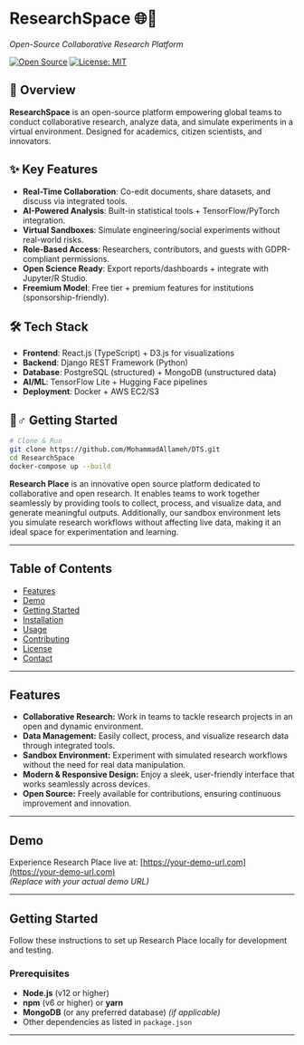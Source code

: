 # ResearchSpace 🌐🔬

_Open-Source Collaborative Research Platform_

[![Open Source](https://badgen.net/badge/Open%20Source/Yes/green)](https://github.com/yourusername/ResearchSpace)
[![License: MIT](https://badgen.net/badge/License/MIT/blue)](LICENSE)

## 🚀 Overview

**ResearchSpace** is an open-source platform empowering global teams to conduct collaborative research, analyze data, and simulate experiments in a virtual environment. Designed for academics, citizen scientists, and innovators.

## ✨ Key Features

- **Real-Time Collaboration**: Co-edit documents, share datasets, and discuss via integrated tools.
- **AI-Powered Analysis**: Built-in statistical tools + TensorFlow/PyTorch integration.
- **Virtual Sandboxes**: Simulate engineering/social experiments without real-world risks.
- **Role-Based Access**: Researchers, contributors, and guests with GDPR-compliant permissions.
- **Open Science Ready**: Export reports/dashboards + integrate with Jupyter/R Studio.
- **Freemium Model**: Free tier + premium features for institutions (sponsorship-friendly).

## 🛠️ Tech Stack

- **Frontend**: React.js (TypeScript) + D3.js for visualizations
- **Backend**: Django REST Framework (Python)
- **Database**: PostgreSQL (structured) + MongoDB (unstructured data)
- **AI/ML**: TensorFlow Lite + Hugging Face pipelines
- **Deployment**: Docker + AWS EC2/S3

## 🚴♂️ Getting Started

```bash
# Clone & Run
git clone https://github.com/MohammadAllameh/DTS.git
cd ResearchSpace
docker-compose up --build
```

**Research Place** is an innovative open source platform dedicated to collaborative and open research. It enables teams to work together seamlessly by providing tools to collect, process, and visualize data, and generate meaningful outputs. Additionally, our sandbox environment lets you simulate research workflows without affecting live data, making it an ideal space for experimentation and learning.

---

## Table of Contents

- [Features](#features)
- [Demo](#demo)
- [Getting Started](#getting-started)
- [Installation](#installation)
- [Usage](#usage)
- [Contributing](#contributing)
- [License](#license)
- [Contact](#contact)

---

## Features

- **Collaborative Research:** Work in teams to tackle research projects in an open and dynamic environment.
- **Data Management:** Easily collect, process, and visualize research data through integrated tools.
- **Sandbox Environment:** Experiment with simulated research workflows without the need for real data manipulation.
- **Modern & Responsive Design:** Enjoy a sleek, user-friendly interface that works seamlessly across devices.
- **Open Source:** Freely available for contributions, ensuring continuous improvement and innovation.

---

## Demo

Experience Research Place live at: [https://your-demo-url.com](https://your-demo-url.com)  
_(Replace with your actual demo URL)_

---

## Getting Started

Follow these instructions to set up Research Place locally for development and testing.

### Prerequisites

- **Node.js** (v12 or higher)
- **npm** (v6 or higher) or **yarn**
- **MongoDB** (or any preferred database) _(if applicable)_
- Other dependencies as listed in `package.json`

---
